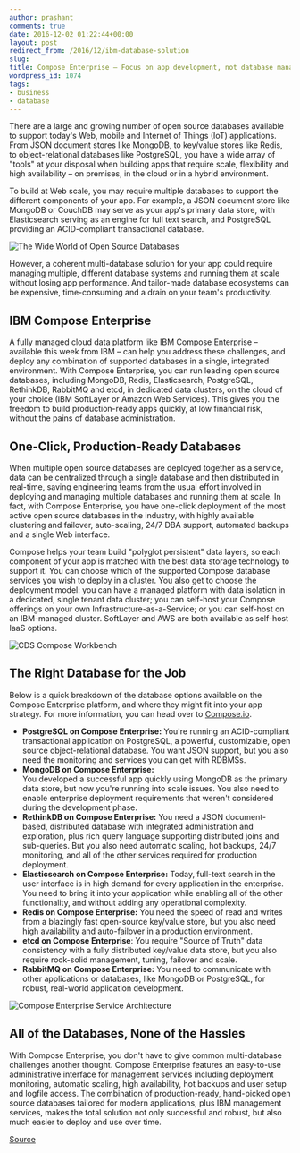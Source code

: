 ```yaml
---
author: prashant
comments: true
date: 2016-12-02 01:22:44+00:00
layout: post
redirect_from: /2016/12/ibm-database-solution
slug:
title: Compose Enterprise – Focus on app development, not database management
wordpress_id: 1074
tags:
- business
- database
---
```

There are a large and growing number of open source databases available to support today's Web, mobile and Internet of Things (IoT) applications. From JSON document stores like MongoDB, to key/value stores like Redis, to object-relational databases like PostgreSQL, you have a wide array of "tools" at your disposal when building apps that require scale, flexibility and high availability – on premises, in the cloud or in a hybrid environment.









To build at Web scale, you may require multiple databases to support the different components of your app. For example, a JSON document store like MongoDB or CouchDB may serve as your app's primary data store, with Elasticsearch serving as an engine for full text search, and PostgreSQL providing an ACID-compliant transactional database.

![The Wide World of Open Source Databases][1]

However, a coherent multi-database solution for your app could require managing multiple, different database systems and running them at scale without losing app performance. And tailor-made database ecosystems can be expensive, time-consuming and a drain on your team's productivity.

## IBM Compose Enterprise

A fully managed cloud data platform like IBM Compose Enterprise – available this week from IBM – can help you address these challenges, and deploy any combination of supported databases in a single, integrated environment. With Compose Enterprise, you can run leading open source databases, including MongoDB, Redis, Elasticsearch, PostgreSQL, RethinkDB, RabbitMQ and etcd, in dedicated data clusters, on the cloud of your choice (IBM SoftLayer or Amazon Web Services). This gives you the freedom to build production-ready apps quickly, at low financial risk, without the pains of database administration.

## One-Click, Production-Ready Databases

When multiple open source databases are deployed together as a service, data can be centralized through a single database and then distributed in real-time, saving engineering teams from the usual effort involved in deploying and managing multiple databases and running them at scale. In fact, with Compose Enterprise, you have one-click deployment of the most active open source databases in the industry, with highly available clustering and failover, auto-scaling, 24/7 DBA support, automated backups and a single Web interface.

Compose helps your team build "polyglot persistent" data layers, so each component of your app is matched with the best data storage technology to support it. You can choose which of the supported Compose database services you wish to deploy in a cluster. You also get to choose the deployment model: you can have a managed platform with data isolation in a dedicated, single tenant data cluster; you can self-host your Compose offerings on your own Infrastructure-as-a-Service; or you can self-host on an IBM-managed cluster. SoftLayer and AWS are both available as self-host IaaS options.

![CDS Compose Workbench][2]

## The Right Database for the Job

Below is a quick breakdown of the database options available on the Compose Enterprise platform, and where they might fit into your app strategy. For more information, you can head over to [Compose.io][3].

* **PostgreSQL on Compose Enterprise:** You're running an ACID-compliant transactional application on PostgreSQL, a powerful, customizable, open source object-relational database. You want JSON support, but you also need the monitoring and services you can get with RDBMSs.
* **MongoDB on Compose Enterprise:**  
You developed a successful app quickly using MongoDB as the primary data store, but now you're running into scale issues. You also need to enable enterprise deployment requirements that weren't considered during the development phase.
* **RethinkDB on Compose Enterprise:** You need a JSON document-based, distributed database with integrated administration and exploration, plus rich query language supporting distributed joins and sub-queries. But you also need automatic scaling, hot backups, 24/7 monitoring, and all of the other services required for production deployment.
* **Elasticsearch on Compose Enterprise:** Today, full-text search in the user interface is in high demand for every application in the enterprise. You need to bring it into your application while enabling all of the other functionality, and without adding any operational complexity.
* **Redis on Compose Enterprise:** You need the speed of read and writes from a blazingly fast open-source key/value store, but you also need high availability and auto-failover in a production environment.
* **etcd on Compose Enterprise**: You require "Source of Truth" data consistency with a fully distributed key/value data store, but you also require rock-solid management, tuning, failover and scale.
* **RabbitMQ on Compose Enterprise:** You need to communicate with other applications or databases, like MongoDB or PostgreSQL, for robust, real-world application development.

![Compose Enterprise Service Architecture][4]

## All of the Databases, None of the Hassles

With Compose Enterprise, you don't have to give common multi-database challenges another thought. Compose Enterprise features an easy-to-use administrative interface for management services including deployment monitoring, automatic scaling, high availability, hot backups and user setup and logfile access. The combination of production-ready, hand-picked open source databases tailored for modern applications, plus IBM management services, makes the total solution not only successful and robust, but also much easier to deploy and use over time.

[Source](https://www.ibm.com/blogs/bluemix/2016/03/now-available-compose-enterprise/ "Permalink to Compose Enterprise - Focus on app development, not database management")

[1]: https://www.ibm.com/blogs/bluemix/wp-content/uploads/2016/02/Fig-1.jpg
[2]: https://www.ibm.com/blogs/bluemix/wp-content/uploads/2016/02/CDS_Compose_Workbench_V41.jpg
[3]: https://compose.io/
[4]: https://www.ibm.com/blogs/bluemix/wp-content/uploads/2016/02/Fig-61.png
[5]: http://www.ibm.com/analytics/us/en/technology/cloud-data-services/compose/index.html
[6]: https://www.facebook.com/sharer/sharer.php?u=https%3A%2F%2Fwww.ibm.com%2Fblogs%2Fbluemix%2F2016%2F03%2Fnow-available-compose-enterprise%2F
[7]: https://www.linkedin.com/shareArticle?mini=true&amp;url=https%3A%2F%2Fwww.ibm.com%2Fblogs%2Fbluemix%2F2016%2F03%2Fnow-available-compose-enterprise%2F&amp;title=Compose+Enterprise+%26%238211%3B+Focus+on+app+development%2C+not+database+management&amp;summary=With+Compose+Enterprise%2C+you+can+run+leading+open+source+databases%2C+including+MongoDB%2C+Redis%2C+Elasticsearch%2C+PostgreSQL%2C+RethinkDB%2C+RabbitMQ+and+etcd%2C+in+dedicated+data+clusters%2C+on+the+cloud+of+your+choice+%28IBM+SoftLayer+or+Amazon+Web+Services%29.&amp;source=https%3A%2F%2Fwww.ibm.com%2Fblogs%2Fbluemix
[8]: https://twitter.com/home?status=Compose+Enterprise+%26%238211%3B+Focus+on+app+development%2C+not+database+management+-+https%3A%2F%2Fwww.ibm.com%2Fblogs%2Fbluemix%2F2016%2F03%2Fnow-available-compose-enterprise%2F

  
